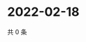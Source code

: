 # 2022-02-18

共 0 条

<!-- BEGIN WEIBO -->
<!-- 最后更新时间 Fri Feb 18 2022 05:13:57 GMT+0800 (China Standard Time) -->

<!-- END WEIBO -->

